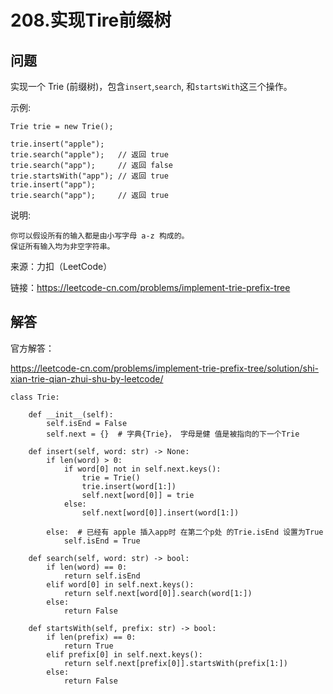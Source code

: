 # 208.实现Tire前缀树

## 问题

实现一个 Trie (前缀树)，包含`insert`,`search`, 和`startsWith`这三个操作。

示例:

    Trie trie = new Trie();
    
    trie.insert("apple");
    trie.search("apple");   // 返回 true
    trie.search("app");     // 返回 false
    trie.startsWith("app"); // 返回 true
    trie.insert("app");   
    trie.search("app");     // 返回 true
说明:

    你可以假设所有的输入都是由小写字母 a-z 构成的。
    保证所有输入均为非空字符串。

来源：力扣（LeetCode）

链接：https://leetcode-cn.com/problems/implement-trie-prefix-tree

## 解答

官方解答：

https://leetcode-cn.com/problems/implement-trie-prefix-tree/solution/shi-xian-trie-qian-zhui-shu-by-leetcode/

```python3
class Trie:

    def __init__(self):
        self.isEnd = False
        self.next = {}  # 字典{Trie}， 字母是健 值是被指向的下一个Trie

    def insert(self, word: str) -> None:
        if len(word) > 0:
            if word[0] not in self.next.keys():
                trie = Trie()
                trie.insert(word[1:])
                self.next[word[0]] = trie
            else:
                self.next[word[0]].insert(word[1:])

        else:  # 已经有 apple 插入app时 在第二个p处 的Trie.isEnd 设置为True
            self.isEnd = True

    def search(self, word: str) -> bool:
        if len(word) == 0:
            return self.isEnd
        elif word[0] in self.next.keys():
            return self.next[word[0]].search(word[1:])
        else:
            return False

    def startsWith(self, prefix: str) -> bool:
        if len(prefix) == 0:
            return True
        elif prefix[0] in self.next.keys():
            return self.next[prefix[0]].startsWith(prefix[1:])
        else:
            return False
```